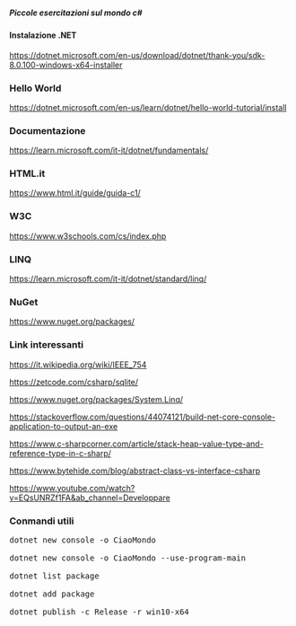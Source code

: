 ##### Piccole esercitazioni sul mondo c#

#### Instalazione .NET
https://dotnet.microsoft.com/en-us/download/dotnet/thank-you/sdk-8.0.100-windows-x64-installer

### Hello World
https://dotnet.microsoft.com/en-us/learn/dotnet/hello-world-tutorial/install

### Documentazione
https://learn.microsoft.com/it-it/dotnet/fundamentals/

### HTML.it 
https://www.html.it/guide/guida-c1/ 

### W3C
https://www.w3schools.com/cs/index.php

### LINQ
https://learn.microsoft.com/it-it/dotnet/standard/linq/

### NuGet
https://www.nuget.org/packages/

### Link interessanti
https://it.wikipedia.org/wiki/IEEE_754

https://zetcode.com/csharp/sqlite/

https://www.nuget.org/packages/System.Linq/

https://stackoverflow.com/questions/44074121/build-net-core-console-application-to-output-an-exe

https://www.c-sharpcorner.com/article/stack-heap-value-type-and-reference-type-in-c-sharp/

https://www.bytehide.com/blog/abstract-class-vs-interface-csharp

https://www.youtube.com/watch?v=EQsUNRZf1FA&ab_channel=Developpare


### Conmandi utili
<pre>
dotnet new console -o CiaoMondo</br>
dotnet new console -o CiaoMondo --use-program-main</br>
dotnet list package</br>
dotnet add package <nome pacchetto></br>
dotnet publish -c Release -r win10-x64</br>
</pre>